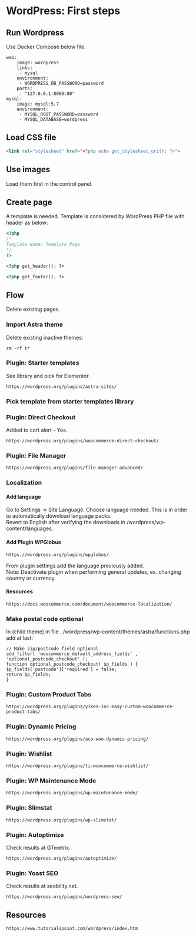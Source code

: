 # WordPress: First steps
## Run Wordpress
Use Docker Compose below file.
```
web:
    image: wordpress
    links:
     - mysql
    environment:
     - WORDPRESS_DB_PASSWORD=password
    ports:
     - "127.0.0.1:8080:80"
mysql:
    image: mysql:5.7
    environment:
     - MYSQL_ROOT_PASSWORD=password
     - MYSQL_DATABASE=wordpress
```


## Load CSS file
```html
<link rel="stylesheet" href="<?php echo get_stylesheet_uri(); ?>">
```
## Use images
Load them first in the control panel.
## Create page 
A template is needed. Template is considered by WordPress PHP file with header as below:
```php
<?php
/*
Template Name: Template Page
*/
?>

<?php get_header(); ?>

<?php get_footer(); ?>
```
## Flow
Delete existing pages.
### Import Astra theme
Delete existing inactive themes:
```
rm -rf t*
```
### Plugin: Starter templates<br/>
See library and pick for Elementor.
```
https://wordpress.org/plugins/astra-sites/
```
### Pick template from starter templates library
### Plugin: Direct Checkout
Added to cart alert - Yes.
```
https://wordpress.org/plugins/woocommerce-direct-checkout/
```
### Plugin: File Manager
```
https://wordpress.org/plugins/file-manager-advanced/
```
### Localization
#### Add language 
Go to Settings -> Site Language. Choose language needed. This is in order to automatically download language packs.<br/>
Revert to English after verifying the downloads in /wordpress/wp-content/languages.

#### Add Plugin WPGlobus
```
https://wordpress.org/plugins/wpglobus/
```
From plugin settings add the language previously added.<br/>
Note: Deactivate plugin when performing general updates, ex. changing country or currency.

#### Resources
```
https://docs.woocommerce.com/document/woocommerce-localization/
```

### Make postal code optional
In (child theme) in file ../wordpress/wp-content/themes/astra/functions.php add at last:
```
// Make zip/postcode field optional
add_filter( 'woocommerce_default_address_fields' , 'optional_postcode_checkout' );
function optional_postcode_checkout( $p_fields ) {
$p_fields['postcode']['required'] = false;
return $p_fields;
}
```
### Plugin: Custom Product Tabs
```
https://wordpress.org/plugins/yikes-inc-easy-custom-woocommerce-product-tabs/
```

### Plugin: Dynamic Pricing
```
https://wordpress.org/plugins/aco-woo-dynamic-pricing/
```

### Plugin: Wishlist
```
https://wordpress.org/plugins/ti-woocommerce-wishlist/
```

### Plugin: WP Maintenance Mode
```
https://wordpress.org/plugins/wp-maintenance-mode/
```

### Plugin: Slimstat
```
https://wordpress.org/plugins/wp-slimstat/
```

### Plugin: Autoptimize
Check results at GTmetrix.
```
https://wordpress.org/plugins/autoptimize/
```

### Plugin: Yoast SEO
Check results at seobility.net.
```
https://wordpress.org/plugins/wordpress-seo/
```
## Resources
```
https://www.tutorialspoint.com/wordpress/index.htm
```

